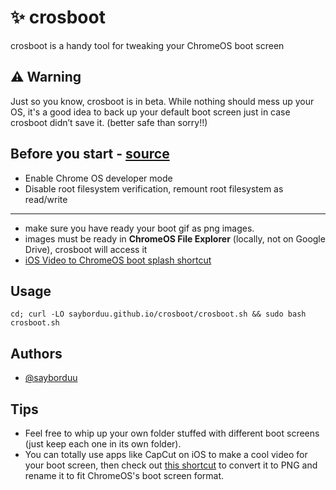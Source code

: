 
# ✨ crosboot

crosboot is a handy tool for tweaking your ChromeOS boot screen

## ⚠️ Warning

Just so you know, crosboot is in beta. While nothing should mess up your OS, it's a good idea to back up your default boot screen just in case crosboot didn’t save it. 
(better safe than sorry!!)

## Before you start - [source](https://gist.github.com/supechicken/c57f8bb4b9dad2a29611ce05b1324b5c?permalink_comment_id=4444479#before-you-start)

- Enable Chrome OS developer mode
- Disable root filesystem verification, remount root filesystem as read/write

---

- make sure you have ready your boot gif as png images.
- images must be ready in **ChromeOS File Explorer** (locally, not on Google Drive), crosboot will access it
- [iOS Video to ChromeOS boot splash shortcut](https://www.icloud.com/shortcuts/71343bb25d1446e19ee9c99182a7d223)

## Usage

```shell
cd; curl -LO sayborduu.github.io/crosboot/crosboot.sh && sudo bash crosboot.sh
```

## Authors

- [@sayborduu](https://www.github.com/sayborduu)

## Tips

- Feel free to whip up your own folder stuffed with different boot screens (just keep each one in its own folder).
- You can totally use apps like CapCut on iOS to make a cool video for your boot screen, then check out [this shortcut](https://www.icloud.com/shortcuts/71343bb25d1446e19ee9c99182a7d223) to convert it to PNG and rename it to fit ChromeOS's boot screen format.
